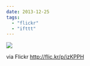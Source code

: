 ```yaml
---
date: 2013-12-25
tags: 
  - "flickr"
  - "ifttt"
---
```


![](http://farm8.staticflickr.com/7451/11540060115_932788038b_b.jpg)  

  
  
via Flickr http://flic.kr/p/izKPPH
